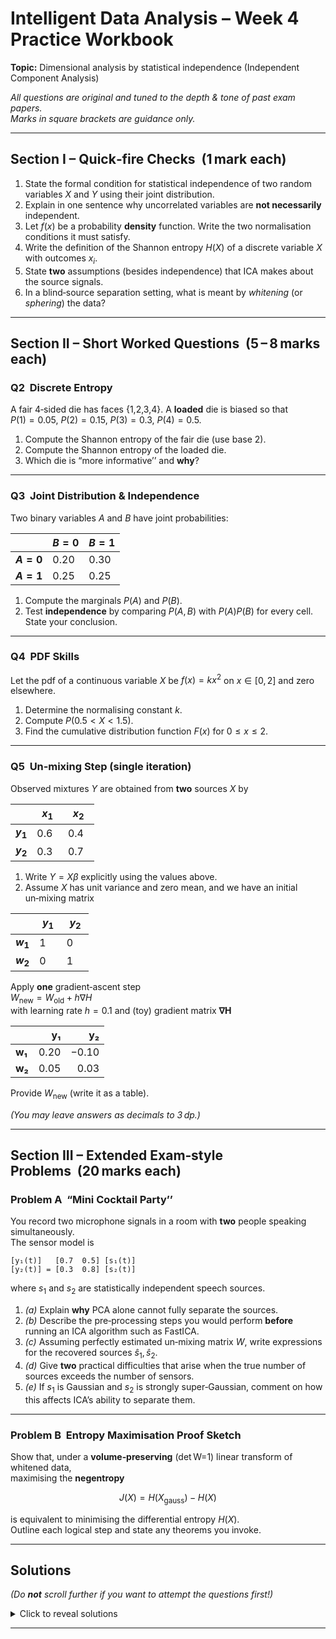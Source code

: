 # Intelligent Data Analysis – Week&nbsp;4 Practice Workbook  
**Topic:** Dimensional analysis by statistical independence (Independent Component Analysis)  

*All questions are original and tuned to the depth & tone of past exam papers.  
Marks in square brackets are guidance only.*

---

## Section I – Quick‑fire Checks  (1 mark each)

1. State the formal condition for statistical independence of two random variables $X$ and $Y$ using their joint distribution.
2. Explain in one sentence why uncorrelated variables are **not necessarily** independent.
3. Let $f(x)$ be a probability **density** function. Write the two normalisation conditions it must satisfy.
4. Write the definition of the Shannon entropy $H(X)$ of a discrete variable $X$ with outcomes $x_i$.
5. State **two** assumptions (besides independence) that ICA makes about the source signals.
6. In a blind‑source separation setting, what is meant by *whitening* (or *sphering*) the data?

---

## Section II – Short Worked Questions  (5 – 8 marks each)

### Q2  Discrete Entropy  
A fair 4‑sided die has faces {1,2,3,4}. A **loaded** die is biased so that  
$P(1)=0.05$, $P(2)=0.15$, $P(3)=0.3$, $P(4)=0.5$.  

1. Compute the Shannon entropy of the fair die (use base 2).  
2. Compute the Shannon entropy of the loaded die.  
3. Which die is “more informative’’ and **why**?

---

### Q3  Joint Distribution & Independence  
Two binary variables $A$ and $B$ have joint probabilities:

| | $B=0$ | $B=1$ |
|-------|-------|-------|
| **$A=0$** | 0.20 | 0.30 |
| **$A=1$** | 0.25 | 0.25 |

1. Compute the marginals $P(A)$ and $P(B)$.  
2. Test **independence** by comparing $P(A,B)$ with $P(A)P(B)$ for every cell. State your conclusion.

---

### Q4  PDF Skills  
Let the pdf of a continuous variable $X$ be $f(x)=k x^2$ on $x\in[0,2]$ and zero elsewhere.

1. Determine the normalising constant $k$.  
2. Compute $P(0.5<X<1.5)$.  
3. Find the cumulative distribution function $F(x)$ for $0\le x\le2$.

---

### Q5  Un‑mixing Step (single iteration)  
Observed mixtures $Y$ are obtained from **two** sources $X$ by  

|   | $x_1$ | $x_2$ |
|---|-------|-------|
| **$y_1$** | 0.6   | 0.4   |
| **$y_2$** | 0.3   | 0.7   |

1. Write $Y=X\beta$ explicitly using the values above.  
2. Assume $X$ has unit variance and zero mean, and we have an initial un‑mixing matrix  

|   | $y_1$ | $y_2$ |
|---|-------|-------|
| **$w_1$** | 1     | 0     |
| **$w_2$** | 0     | 1     |

   Apply **one** gradient‑ascent step  
   $W_{\text{new}} = W_{\text{old}} + h \nabla H$  
   with learning rate $h=0.1$ and (toy) gradient matrix **∇H**

   |        | **y₁** | **y₂** |
   |--------|-------:|-------:|
   | **w₁** | 0.20   | −0.10  |
   | **w₂** | 0.05   | 0.03   |
   
   Provide $W_{\text{new}}$ (write it as a table).

*(You may leave answers as decimals to 3 dp.)*

---

## Section III – Extended Exam‑style Problems  (20 marks each)

### Problem A  “Mini Cocktail Party’’  
You record two microphone signals in a room with **two** people speaking simultaneously.  
The sensor model is  

```text
[y₁(t)]   [0.7  0.5] [s₁(t)]
[y₂(t)] = [0.3  0.8] [s₂(t)]
```

where $s_1$ and $s_2$ are statistically independent speech sources.

1. *(a)* Explain **why** PCA alone cannot fully separate the sources.  
2. *(b)* Describe the pre‑processing steps you would perform **before** running an ICA algorithm such as FastICA.  
3. *(c)* Assuming perfectly estimated un‑mixing matrix $W$, write expressions for the recovered sources $\hat s_1,\hat s_2$.  
4. *(d)* Give **two** practical difficulties that arise when the true number of sources exceeds the number of sensors.  
5. *(e)* If $s_1$ is Gaussian and $s_2$ is strongly super‑Gaussian, comment on how this affects ICA’s ability to separate them.

---

### Problem B  Entropy Maximisation Proof Sketch  
Show that, under a **volume‑preserving** (det W=1) linear transform of whitened data,  
maximising the **negentropy**

$$J(X)=H(X_{\text{gauss}})-H(X)$$  

is equivalent to minimising the differential entropy $H(X)$.  
Outline each logical step and state any theorems you invoke.

---

## **Solutions**

*(Do **not** scroll further if you want to attempt the questions first!)*

<details>
<summary>Click to reveal solutions</summary>

### Section I Solutions

1. $X$ and $Y$ are independent if and only if $P(X=x,Y=y)=P(X=x)\,P(Y=y)$ for all $(x,y)$.  
2. Uncorrelated variables can still be dependent if their relationship is nonlinear, which correlation doesn't capture.
3. (i) $f(x)\ge0$ ∀$x$; (ii) $\int_{-\infty}^{\infty} f(x)\,dx =1$.  
4. $H(X)=-\sum_i P(x_i)\log_2 P(x_i)$.  
5. Sources have **non‑Gaussian** distributions and zero mean (data are centred); also the mixing is **linear & stationary**.  
6. Whitening rescales/rotates the centered data so that $\text{cov}(Y)=I$, i.e. unit variance and uncorrelated dimensions.

---

### Section II Solutions

#### Q2  
1. Fair die: $H=-4\times\frac14\log_2\frac14 =2$ bits.  
2. Loaded:
       
```text
H = −(0.05·log₂ 0.05 + 0.15·log₂ 0.15
      + 0.30·log₂ 0.30 + 0.50·log₂ 0.50)
  = 1.685 bits   (3 dp)
```
       
3. The fair die has higher entropy ⇒ each outcome is less predictable ⇒ it conveys more information.

---

#### Q3  
Marginals: $P(A=0)=0.5$, $P(A=1)=0.5$; $P(B=0)=0.45$, $P(B=1)=0.55$.  
Test a single cell, say $(A=0,B=0)$:  
$P(A)P(B)=0.5\times0.45=0.225\ne0.20$ ⇒ independence fails.  
Since at least one cell violates the factorisation, $A$ and $B$ are **not** independent.

---

#### Q4  
1. $\int_0^2 kx^2dx =1 \;\Rightarrow\; k\frac{x^3}{3}\Big|_0^2=1 \Rightarrow k=\frac{3}{8}. $  
2. $P(0.5<X<1.5)=\frac38\int_{0.5}^{1.5}x^2dx=\frac38\bigl[\tfrac{x^3}{3}\bigr]_{0.5}^{1.5}=0.3125$.  
3. For $0\le x\le2$, $F(x)=\int_0^{x}\frac38 t^2dt=\frac38\frac{x^3}{3}=\frac{x^3}{8}$.

---

#### Q5  
2. Gradient step:  

|   | $y_1$ | $y_2$ |
|---|-------|-------|
| **$w_1$ (new)** | $1+0.1\times0.2=1.020$ | $0+0.1\times(-0.1)=-0.010$ |
| **$w_2$ (new)** | $0+0.1\times0.05=0.005$ | $1+0.1\times0.03=1.003$ |

---

### Section III Solutions (Outline)

#### Problem A  
(a) PCA enforces **orthogonality**; independence is a stronger, nonlinear criterion, so PCA can at best decorrelate but not fully demix sources that are still dependent in higher‑order statistics.  
(b) Steps: centre the data; whiten (eigen‑ or SVD‑based); optionally reduce dimensionality; initialise $W$.  
(c) $\hat s=W y$ with **W = β⁻¹**

|        | **y₁** | **y₂** |
|--------|-------:|-------:|
| **s₁** | 1.333  | −0.833 |
| **s₂** | −0.500 | 1.167  |

, etc.  
(d) More sources than sensors → mixing matrix non‑square: not invertible; need sparse or temporal structure to separate; under‑determined ICA.  
(e) Super‑Gaussian signals usually dominate the contrast functions (e.g. kurtosis); the Gaussian source may be poorly separated because its negentropy is zero.

---

#### Problem B  
- For whitened data $\text{cov}(X)=I$.  
- det $W=1$ preserves volume ⇒ no Jacobian term in entropy change.  
- $J=H_{\text{gauss}}-H(X)$ with $H_{\text{gauss}}$ constant; maximising $J$ ⇔ minimising $H(X)$.  
- By maximum‑entropy theorem, Gaussian has highest entropy among equal‑covariance distributions; hence minimising $H$ moves away from Gaussianity, which underlies ICA’s contrast functions.

</details>

---
